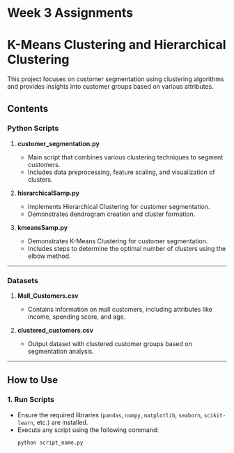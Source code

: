 # Week 3 Assignments

# K-Means Clustering and Hierarchical Clustering

This project focuses on customer segmentation using clustering algorithms and provides insights into customer groups based on various attributes.

## Contents

### **Python Scripts**
1. **customer_segmentation.py**  
   - Main script that combines various clustering techniques to segment customers.
   - Includes data preprocessing, feature scaling, and visualization of clusters.

2. **hierarchicalSamp.py**  
   - Implements Hierarchical Clustering for customer segmentation.
   - Demonstrates dendrogram creation and cluster formation.

3. **kmeansSamp.py**  
   - Demonstrates K-Means Clustering for customer segmentation.
   - Includes steps to determine the optimal number of clusters using the elbow method.

---

### **Datasets**
1. **Mall_Customers.csv**  
   - Contains information on mall customers, including attributes like income, spending score, and age.

2. **clustered_customers.csv**  
   - Output dataset with clustered customer groups based on segmentation analysis.

---

## How to Use

### **1. Run Scripts**
- Ensure the required libraries (`pandas`, `numpy`, `matplotlib`, `seaborn`, `scikit-learn`, etc.) are installed.
- Execute any script using the following command:
  ```bash
  python script_name.py
